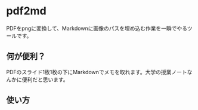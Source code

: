 # pdf2md

PDFをpngに変換して、Markdownに画像のパスを埋め込む作業を一瞬でやるツールです。

## 何が便利？

PDFのスライド1枚1枚の下にMarkdownでメモを取れます。大学の授業ノートなんかに便利だと思います。

## 使い方

